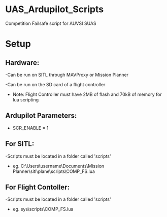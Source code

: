 # UAS_Ardupilot_Scripts

Competition Failsafe script for AUVSI SUAS



# Setup

## Hardware:

-Can be run on SITL through MAVProxy or Mission Planner

-Can be run on the SD card of a flight controller

- Note: Flight Controller must have 2MB of flash and 70kB of memory for lua scripting

## Ardupilot Parameters:
- SCR_ENABLE = 1

## For SITL:

-Scripts must be located in a folder called 'scripts'

- eg. C:\Users\username\Documents\Mission Planner\sitl\plane\scripts\COMP_FS.lua

## For Flight Contoller:

-Scripts must be located in a folder called 'scripts'

- eg. sys\scripts\COMP_FS.lua
